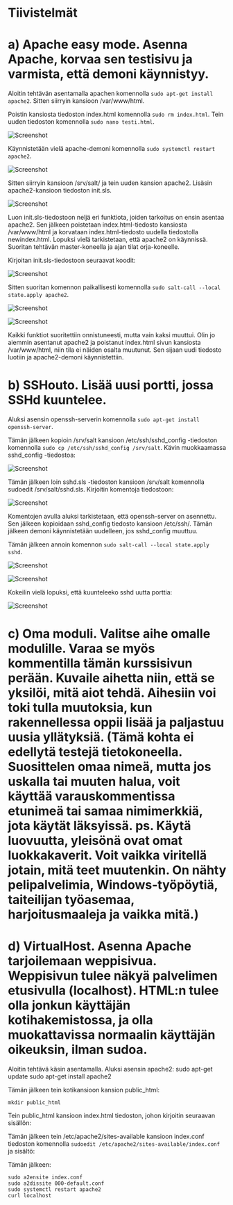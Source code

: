 # Tiivistelmät

# a) Apache easy mode. Asenna Apache, korvaa sen testisivu ja varmista, että demoni käynnistyy.

Aloitin tehtävän asentamalla apachen komennolla `sudo apt-get install apache2`. Sitten siirryin kansioon /var/www/html.

Poistin kansiosta tiedoston index.html komennolla `sudo rm index.html`. Tein uuden tiedoston komennolla `sudo nano testi.html`.

![Screenshot](https://github.com/user-attachments/assets/26f6f27a-56cd-4b39-811e-63c065bf64b3)

Käynnistetään vielä apache-demoni komennolla `sudo systemctl restart apache2`.

![Screenshot](https://github.com/user-attachments/assets/f9f304cd-3608-46c1-9d46-ee7370eedb2c)

Sitten siirryin kansioon /srv/salt/ ja tein uuden kansion apache2. Lisäsin apache2-kansioon tiedoston init.sls.

![Screenshot](https://github.com/user-attachments/assets/49639dcd-f9a0-4cbc-ab9d-68393287b82f)


Luon init.sls-tiedostoon neljä eri funktiota, joiden tarkoitus on ensin asentaa apache2. Sen jälkeen poistetaan index.html-tiedosto kansiosta /var/www/html ja korvataan index.html-tiedosto uudella tiedostolla newindex.html. Lopuksi vielä tarkistetaan, että apache2 on käynnissä. Suoritan tehtävän master-koneella ja ajan tilat orja-koneelle.

Kirjoitan init.sls-tiedostoon seuraavat koodit:

![Screenshot](https://github.com/user-attachments/assets/bb3443fd-03a7-4bec-8625-991793121eaf)


Sitten suoritan komennon paikallisesti komennolla `sudo salt-call --local state.apply apache2`.

![Screenshot](https://github.com/user-attachments/assets/40489282-2b73-4580-b2e1-684f8193a82b)

![Screenshot](https://github.com/user-attachments/assets/99d0fe37-eb2a-4164-87e5-8d09d23a57ec)


Kaikki funktiot suoritettiin onnistuneesti, mutta vain kaksi muuttui. Olin jo aiemmin asentanut apache2 ja poistanut index.html sivun kansiosta /var/www/html, niin tila ei näiden osalta muutunut. Sen sijaan uudi tiedosto luotiin ja apache2-demoni käynnistettiin. 


# b) SSHouto. Lisää uusi portti, jossa SSHd kuuntelee.

Aluksi asensin openssh-serverin komennolla `sudo apt-get install openssh-server`.

Tämän jälkeen kopioin /srv/salt kansioon /etc/ssh/sshd_config -tiedoston komennolla `sudo cp /etc/ssh/sshd_config /srv/salt`. Kävin muokkaamassa sshd_config -tiedostoa:

![Screenshot](https://github.com/user-attachments/assets/a2691a9c-fe99-43b8-8299-2c33b212f0c3)

Tämän jälkeen loin sshd.sls -tiedoston kansioon /srv/salt komennolla sudoedit /srv/salt/sshd.sls. Kirjoitin komentoja tiedostoon:

![Screenshot](https://github.com/user-attachments/assets/18be9542-faf3-4790-b98a-c4f5ae70951e)

Komentojen avulla aluksi tarkistetaan, että openssh-server on asennettu. Sen jälkeen  kopioidaan sshd_config tiedosto kansioon /etc/ssh/. Tämän jälkeen demoni käynnistetään uudelleen, jos sshd_config muuttuu.

Tämän jälkeen annoin komennon `sudo salt-call --local state.apply sshd`. 

![Screenshot](https://github.com/user-attachments/assets/981c8853-76a6-4441-b1da-30ed9c3f2406)

![Screenshot](https://github.com/user-attachments/assets/3c72ed4f-1f4a-4fdf-862f-17bda5381e09)

Kokeilin vielä lopuksi, että kuunteleeko sshd uutta porttia:

![Screenshot](https://github.com/user-attachments/assets/b3f47ba0-73e8-4ae5-a096-36da665a10af)


# c) Oma moduli. Valitse aihe omalle modulille. Varaa se myös kommentilla tämän kurssisivun perään. Kuvaile aihetta niin, että se yksilöi, mitä aiot tehdä. Aihesiin voi toki tulla muutoksia, kun rakennellessa oppii lisää ja paljastuu uusia yllätyksiä. (Tämä kohta ei edellytä testejä tietokoneella. Suosittelen omaa nimeä, mutta jos uskalla tai muuten halua, voit käyttää varauskommentissa etunimeä tai samaa nimimerkkiä, jota käytät läksyissä. ps. Käytä luovuutta, yleisönä ovat omat luokkakaverit. Voit vaikka viritellä jotain, mitä teet muutenkin. On nähty pelipalvelimia, Windows-työpöytiä, taiteilijan työasemaa, harjoitusmaaleja ja vaikka mitä.)

# d) VirtualHost. Asenna Apache tarjoilemaan weppisivua. Weppisivun tulee näkyä palvelimen etusivulla (localhost). HTML:n tulee olla jonkun käyttäjän kotihakemistossa, ja olla muokattavissa normaalin käyttäjän oikeuksin, ilman sudoa.

Aloitin tehtävä käsin asentamalla. Aluksi asensin apache2: 
    sudo apt-get update
    sudo apt-get install apache2

Tämän jälkeen tein kotikansioon kansion public_html:

    mkdir public_html

Tein public_html kansioon index.html tiedoston, johon kirjoitin seuraavan sisällön:


Tämän jälkeen tein /etc/apache2/sites-available kansioon index.conf tiedoston komennolla `sudoedit /etc/apache2/sites-available/index.conf` ja sisältö:


Tämän jälkeen:

    sudo a2ensite index.conf
    sudo a2dissite 000-default.conf
    sudo systemctl restart apache2
    curl localhost


